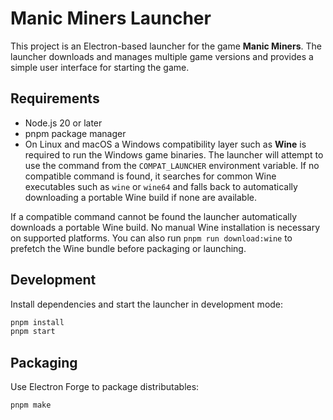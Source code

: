 # Manic Miners Launcher

This project is an Electron-based launcher for the game **Manic Miners**. The launcher downloads and manages multiple game versions and provides a simple user interface for starting the game.

## Requirements

- Node.js 20 or later
- pnpm package manager
- On Linux and macOS a Windows compatibility layer such as **Wine** is required to run the Windows game binaries. The launcher will attempt to use the command from the `COMPAT_LAUNCHER` environment variable. If no compatible command is found, it searches for common Wine executables such as `wine` or `wine64` and falls back to automatically downloading a portable Wine build if none are available.


If a compatible command cannot be found the launcher automatically downloads a portable Wine build. No manual Wine installation is necessary on supported platforms. You can also run `pnpm run download:wine` to prefetch the Wine bundle before packaging or launching.

## Development

Install dependencies and start the launcher in development mode:

```bash
pnpm install
pnpm start
```

## Packaging

Use Electron Forge to package distributables:

```bash
pnpm make
```
